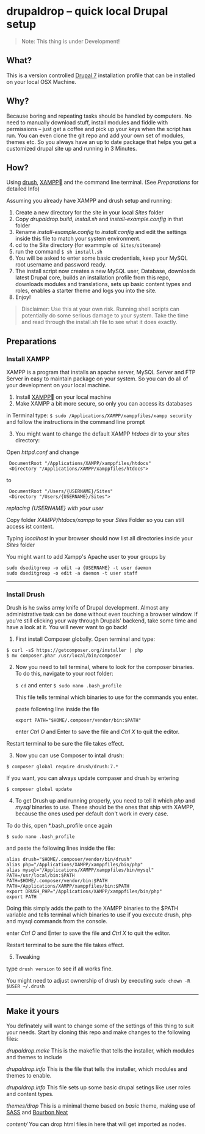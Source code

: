 # drupaldrop – quick local Drupal setup

> Note: This thing is under Development!

## What?

This is a version controlled [Drupal 7](http://www.drupal.org) installation profile that can be installed on your local OSX Machine.

## Why?

Because boring and repeating tasks should be handled by computers. No need to manually download stuff, install modules and fiddle with permissions – just get a coffee and pick up your keys when the script has run. You can even clone the git repo and add your own set of modules, themes etc. So you always have an up to date package that helps you get a customized drupal site up and running in 3 Minutes.

## How?

Using [drush](http://www.drush.org/), [XAMPP](https://www.apachefriends.org/index.html) and the command line terminal. (See *Preparations* for detailed Info)

Assuming you already have XAMPP and drush setup and running:

1. Create a new directory for the site in your local *Sites* folder
2. Copy *drupaldrop.build*, *install.sh* and *install-example.config* in that folder
3. Rename *install-example.config* to *install.config* and edit the settings inside this file to match your system environment.
4. cd to the Site directory (for exammple `cd Sites/sitename`)
5. run the command `$ sh install.sh`
6. You will be asked to enter some basic credentials, keep your MySQL root username and password ready.
7. The install script now creates a new MySQL user, Database, downloads latest Drupal core, builds an installation profile from this repo, downloads modules and translations, sets up basic content types and roles, enables a starter theme and logs you into the site. 
8. Enjoy!

> Disclaimer: Use this at your own risk. Running shell scripts can potentially do some serious damage to your system.
> Take the time and read through the install.sh file to see what it does exactly.



## Preparations

### Install XAMPP
XAMPP is a program that installs an apache server, MySQL Server and FTP Server in easy to maintain package on your system. So you can do all of your development on your local machine.

1. Install [XAMPP](https://www.apachefriends.org/index.html) on your local machine
2. Make XAMPP a bit more secure, so only you can access its databases
 
  in Terminal type:
  `$ sudo /Applications/XAMPP/xamppfiles/xampp security`
  and follow the instructions in the command line prompt

3. You might want to change the default XAMPP *htdocs* dir to your *sites* directory:

  Open *httpd.conf* and change 
 
 ```
  DocumentRoot "/Applications/XAMPP/xamppfiles/htdocs"
  <Directory "/Applications/XAMPP/xamppfiles/htdocs">
 ```
 
  to
 
 ```
  DocumentRoot "/Users/{USERNAME}/Sites"
  <Directory "/Users/{USERNAME}/Sites">
  ```
 
  *replacing {USERNAME} with your user*
 
  Copy folder *XAMPP/htdocs/xampp* to your *Sites* Folder so you can still access ist content.
  
  Typing *localhost* in your browser should now list all directories inside your *Sites* folder
  
  You might want to add Xampp's Apache user to your groups by
  
  ```
  sudo dseditgroup -o edit -a {USERNAME} -t user daemon
  sudo dseditgroup -o edit -a daemon -t user staff
```

---

### Install Drush
Drush is he swiss army knife of Drupal development. Almost any administrative task can be done without even touching a browser window. If you're still clicking your way through Drupals' backend, take some time and have a look at it. You will never want to go back! 

1. First install Composer globally. Open terminal and type:

 ```
$ curl -sS https://getcomposer.org/installer | php
$ mv composer.phar /usr/local/bin/composer
```

2. Now you need to tell terminal, where to look for the composer binaries.
	To do this, navigate to your root folder: 
	
	`$ cd` and enter `$ sudo nano .bash_profile`

	This file tells terminal which binaries to use for the commands you enter.

	paste following line inside the file
	
	`export PATH="$HOME/.composer/vendor/bin:$PATH"`
	
	enter *Ctrl O* and Enter to save the file and *Ctrl X* to quit the editor.

 Restart terminal to be sure the file takes effect.



3. Now you can use Composer to intall drush:

 ```
$ composer global require drush/drush:7.*
```

 If you want, you can always update compaser and drush by entering

 ```
$ composer global update
```

4. To get Drush up and running properly, you need to tell it which *php* and *mysql* binaries to use. These should be the ones that ship with XAMPP, because the ones used per default don't work in every case.

 To do this, open *.bash_profile once again  

 `$ sudo nano .bash_profile`

 and paste the following lines inside the file:


 ```
alias drush="$HOME/.composer/vendor/bin/drush"
alias php="/Applications/XAMPP/xamppfiles/bin/php"
alias mysql="/Applications/XAMPP/xamppfiles/bin/mysql"
PATH=/usr/local/bin:$PATH
PATH=$HOME/.composer/vendor/bin:$PATH
PATH=/Applications/XAMPP/xamppfiles/bin:$PATH
export DRUSH_PHP="/Applications/XAMPP/xamppfiles/bin/php"
export PATH
```
 
 Doing this simply adds the path to the XAMPP binaries to the $PATH variable and tells terminal which binaries to use if you execute drush, php and mysql commands from the console.

 enter *Ctrl O* and Enter to save the file and *Ctrl X* to quit the editor.

 Restart terminal to be sure the file takes effect.

5. Tweaking

 type `drush version` to see if all works fine.
 
 You might need to adjust ownership of drush by executing `sudo chown -R $USER ~/.drush`


---

## Make it yours

You definately will want to change some of the settings of this thing to suit your needs.
Start by cloning this repo and make changes to the following files:

*drupaldrop.make* This is the makefile that tells the installer, which modules and themes to include

*drupaldrop.info* This is the file that tells the installer, which modules and themes to enable.

*drupaldrop.info* This file sets up some basic drupal setings like user roles and content types.

*themes/drop* This is a minimal theme based on *basic* theme, making use of [SASS](http://sass-lang.com/) and  [Bourbon Neat](http://neat.bourbon.io/)

*content/* You can drop html files in here that will get imported as nodes.




 
